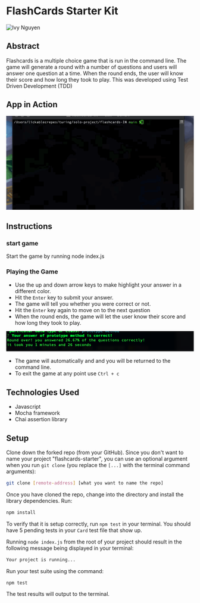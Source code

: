 # FlashCards Starter Kit

![Ivy Nguyen](https://github.com/INguyen22)

## Abstract
Flashcards is a multiple choice game that is run in the command line. The game will generate a round with a number of questions and users will answer one question at a time. When the round ends, the user will know their score and how long they took to play. This was developed using Test Driven Development (TDD)

## App in Action
![game gif](./assets/start.gif)

## Instructions 

### start game
Start the game by running node index.js

### Playing the Game
- Use the up and down arrow keys to make highlight your answer in a different color. 
- Hit the `Enter` key to submit your answer. 
- The game will tell you whether you were correct or not.
- Hit the `Enter` key again to move on to the next question
- When the round ends, the game will let the user know their score and how long they took to play.

![game end](./assets/Screen%20Shot%202022-07-06%20at%205.05.01%20PM.png)

- The game will automatically and and you will be returned to the command line. 
- To exit the game at any point use `Ctrl + c`

## Technologies Used
- Javascript
- Mocha framework
- Chai assertion library

## Setup

Clone down the forked repo (from your GitHub). Since you don't want to name your project "flashcards-starter", you can use an optional argument when you run `git clone` (you replace the `[...]` with the terminal command arguments):

```bash
git clone [remote-address] [what you want to name the repo]
```

Once you have cloned the repo, change into the directory and install the library dependencies. Run:

```bash
npm install
```

To verify that it is setup correctly, run `npm test` in your terminal. You should have 5 pending tests in your `Card` test file that show up.

Running `node index.js` from the root of your project should result in the following message being displayed in your terminal: 

```bash
Your project is running...
```

Run your test suite using the command:

```bash
npm test
```

The test results will output to the terminal.


